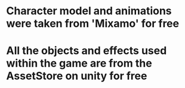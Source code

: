 # Character model and animations were taken from 'Mixamo' for free
# All the objects and effects used within the game are from the AssetStore on unity for free

